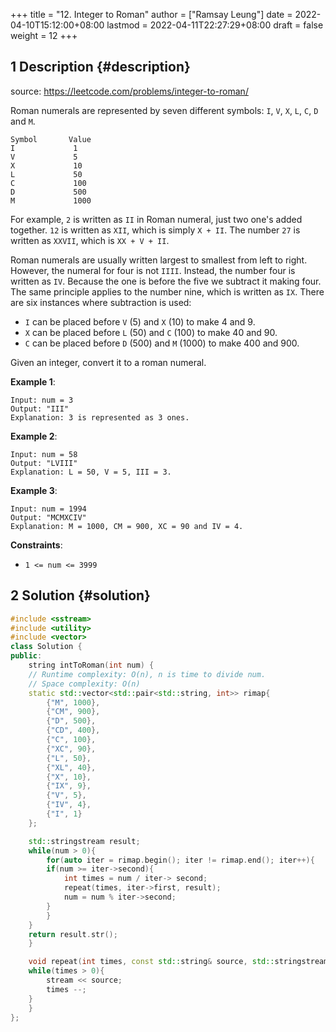 +++
title = "12. Integer to Roman"
author = ["Ramsay Leung"]
date = 2022-04-10T15:12:00+08:00
lastmod = 2022-04-11T22:27:29+08:00
draft = false
weight = 12
+++

## <span class="section-num">1</span> Description {#description}

source: <https://leetcode.com/problems/integer-to-roman/>

Roman numerals are represented by seven different symbols: `I`, `V`, `X`, `L`, `C`, `D` and `M`.

```text
Symbol       Value
I             1
V             5
X             10
L             50
C             100
D             500
M             1000
```

For example, `2` is written as `II` in Roman numeral, just two one's added together. `12` is written as `XII`, which is simply `X + II`. The number `27` is written as `XXVII`, which is `XX + V + II`.

Roman numerals are usually written largest to smallest from left to right. However, the numeral for four is not `IIII`. Instead, the number four is written as `IV`. Because the one is before the five we subtract it making four. The same principle applies to the number nine, which is written as `IX`. There are six instances where subtraction is used:

-   `I` can be placed before `V` (5) and `X` (10) to make 4 and 9.
-   `X` can be placed before `L` (50) and `C` (100) to make 40 and 90.
-   `C` can be placed before `D` (500) and `M` (1000) to make 400 and 900.

Given an integer, convert it to a roman numeral.

**Example 1**:

```text
Input: num = 3
Output: "III"
Explanation: 3 is represented as 3 ones.
```

**Example 2**:

```text
Input: num = 58
Output: "LVIII"
Explanation: L = 50, V = 5, III = 3.
```

**Example 3**:

```text
Input: num = 1994
Output: "MCMXCIV"
Explanation: M = 1000, CM = 900, XC = 90 and IV = 4.
```

**Constraints**:

-   `1 <= num <= 3999`


## <span class="section-num">2</span> Solution {#solution}

```c++
#include <sstream>
#include <utility>
#include <vector>
class Solution {
public:
    string intToRoman(int num) {
	// Runtime complexity: O(n), n is time to divide num.
	// Space complexity: O(n)
	static std::vector<std::pair<std::string, int>> rimap{
	    {"M", 1000},
	    {"CM", 900},
	    {"D", 500},
	    {"CD", 400},
	    {"C", 100},
	    {"XC", 90},
	    {"L", 50},
	    {"XL", 40},
	    {"X", 10},
	    {"IX", 9},
	    {"V", 5},
	    {"IV", 4},
	    {"I", 1}
	};

	std::stringstream result;
	while(num > 0){
	    for(auto iter = rimap.begin(); iter != rimap.end(); iter++){
		if(num >= iter->second){
		    int times = num / iter-> second;
		    repeat(times, iter->first, result);
		    num = num % iter->second;
		}
	    }
	}
	return result.str();
    }

    void repeat(int times, const std::string& source, std::stringstream& stream){
	while(times > 0){
	    stream << source;
	    times --;
	}
    }
};
```

